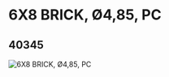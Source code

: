# 6X8 BRICK, Ø4,85, PC
## 40345
![6X8 BRICK, Ø4,85, PC](https://lc-www-live-s.legocdn.com/media/bricks/5/2/4144161.jpg)